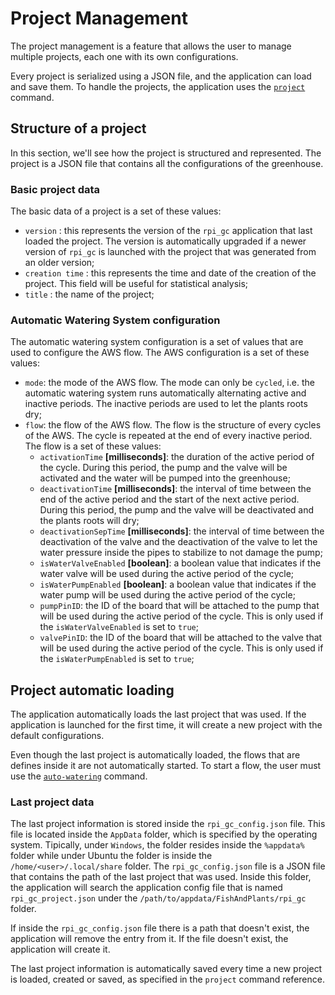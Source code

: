 # Project Management

The project management is a feature that allows the user to manage multiple projects, each one with its own configurations.

Every project is serialized using a JSON file, and the application can load and save them. To handle the projects, the application uses the [`project`](../commands/project-command.md) command.

## Structure of a project

In this section, we'll see how the project is structured and represented. The project is a JSON file that contains all the configurations of the greenhouse.

### Basic project data

The basic data of a project is a set of these values:

- `version` : this represents the version of the `rpi_gc` application that last loaded the project. The version is automatically upgraded if a newer version of `rpi_gc` is launched with the project that was generated from an older version;
- `creation time` : this represents the time and date of the creation of the project. This field will be useful for statistical analysis;
- `title` : the name of the project;

### Automatic Watering System configuration

The automatic watering system configuration is a set of values that are used to configure the AWS flow. The AWS configuration is a set of these values:

- `mode`: the mode of the AWS flow. The mode can only be `cycled`, i.e. the automatic watering system runs automatically alternating active and inactive periods. The inactive periods are used to let the plants roots dry;
- `flow`: the flow of the AWS flow. The flow is the structure of every cycles of the AWS. The cycle is repeated at the end of every inactive period. The flow is a set of these values:
  - `activationTime` **[milliseconds]**: the duration of the active period of the cycle. During this period, the pump and the valve will be activated and the water will be pumped into the greenhouse;
  - `deactivationTime` **[milliseconds]**: the interval of time between the end of the active period and the start of the next active period. During this period, the pump and the valve will be deactivated and the plants roots will dry;
  - `deactivationSepTime` **[milliseconds]**: the interval of time between the deactivation of the valve and the deactivation of the valve to let the water pressure inside the pipes to stabilize to not damage the pump;
  - `isWaterValveEnabled` **[boolean]**: a boolean value that indicates if the water valve will be used during the active period of the cycle;
  - `isWaterPumpEnabled` **[boolean]**: a boolean value that indicates if the water pump will be used during the active period of the cycle;
  - `pumpPinID`: the ID of the board that will be attached to the pump that will be used during the active period of the cycle. This is only used if the `isWaterValveEnabled` is set to `true`;
  - `valvePinID`: the ID of the board that will be attached to the valve that will be used during the active period of the cycle. This is only used if the `isWaterPumpEnabled` is set to `true`;

## Project automatic loading

The application automatically loads the last project that was used. If the application is launched for the first time, it will create a new project with the default configurations.

Even though the last project is automatically loaded, the flows that are defines inside it are not automatically started. To start a flow, the user must use the [`auto-watering`](../commands/auto-watering.md) command.

### Last project data

The last project information is stored inside the `rpi_gc_config.json` file. This file is located inside the `AppData` folder, which is specified by the operating system. Tipically, under `Windows`, the folder resides inside the `%appdata%` folder while under Ubuntu the folder is inside the `/home/<user>/.local/share` folder. The `rpi_gc_config.json` file is a JSON file that contains the path of the last project that was used. Inside this folder, the application will search the application config file that is named `rpi_gc_project.json` under the `/path/to/appdata/FishAndPlants/rpi_gc` folder.

If inside the `rpi_gc_config.json` file there is a path that doesn't exist, the application will remove the entry from it. If the file doesn't exist, the application will create it.

The last project information is automatically saved every time a new project is loaded, created or saved, as specified in the `project` command reference.
